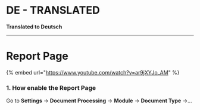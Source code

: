 # DE - TRANSLATED

**Translated to Deutsch**

---

# Report Page



{% embed url="https://www.youtube.com/watch?v=ar9jXYJo_AM" %}

### 1. How enable the Report Page&#x20;

Go to **Settings** → **Document Processing** → **Module** → **Document Type** →...